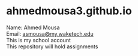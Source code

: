 # ahmedmousa3.github.io
Name: Ahmed Mousa  
Email: asmousa@my.waketech.edu  
This is my school account  
This repository will hold assignments
